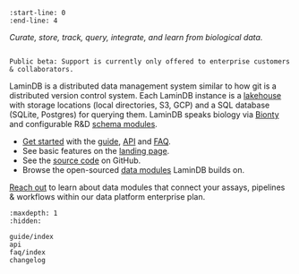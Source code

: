 ```{include} ../README.md
:start-line: 0
:end-line: 4
```

_Curate, store, track, query, integrate, and learn from biological data._

```{warning}

Public beta: Support is currently only offered to enterprise customers & collaborators.

```

LaminDB is a distributed data management system similar to how git is a distributed version control system.
Each LaminDB instance is a [lakehouse](https://www.databricks.com/glossary/data-lakehouse) with storage locations (local directories, S3, GCP) and a SQL database (SQLite, Postgres) for querying them.
LaminDB speaks biology via [Bionty](https://lamin.ai/docs/bionty) and configurable R&D [schema modules](https://lamin.ai/docs/db/lamindb.schema).

- [Get started](guide/get-started) with the [guide](guide/index), [API](api) and [FAQ](faq/index).
- See basic features on the [landing page](https://lamin.ai).
- See the [source code](https://github.com/laminlabs/lamindb) on GitHub.
- Browse the open-sourced [data modules](https://lamin.ai/docs) LaminDB builds on.

[Reach out](https://lamin.ai/contact) to learn about data modules that connect your assays, pipelines & workflows within our data platform enterprise plan.

```{toctree}
:maxdepth: 1
:hidden:

guide/index
api
faq/index
changelog
```
